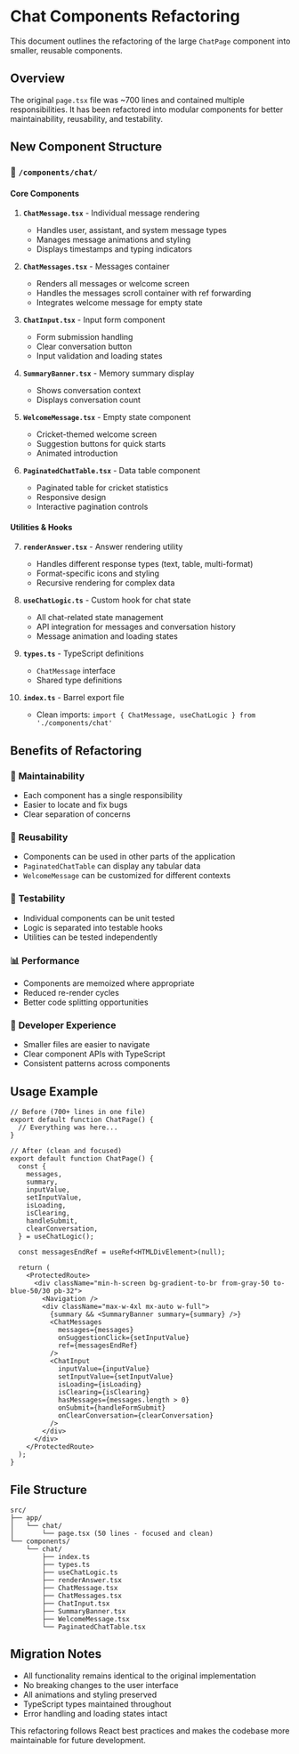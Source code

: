 # Chat Components Refactoring

This document outlines the refactoring of the large `ChatPage` component into smaller, reusable components.

## Overview

The original `page.tsx` file was ~700 lines and contained multiple responsibilities. It has been refactored into modular components for better maintainability, reusability, and testability.

## New Component Structure

### 📁 `/components/chat/`

#### Core Components

1. **`ChatMessage.tsx`** - Individual message rendering
   - Handles user, assistant, and system message types
   - Manages message animations and styling
   - Displays timestamps and typing indicators

2. **`ChatMessages.tsx`** - Messages container
   - Renders all messages or welcome screen
   - Handles the messages scroll container with ref forwarding
   - Integrates welcome message for empty state

3. **`ChatInput.tsx`** - Input form component
   - Form submission handling
   - Clear conversation button
   - Input validation and loading states

4. **`SummaryBanner.tsx`** - Memory summary display
   - Shows conversation context
   - Displays conversation count

5. **`WelcomeMessage.tsx`** - Empty state component
   - Cricket-themed welcome screen
   - Suggestion buttons for quick starts
   - Animated introduction

6. **`PaginatedChatTable.tsx`** - Data table component
   - Paginated table for cricket statistics
   - Responsive design
   - Interactive pagination controls

#### Utilities & Hooks

7. **`renderAnswer.tsx`** - Answer rendering utility
   - Handles different response types (text, table, multi-format)
   - Format-specific icons and styling
   - Recursive rendering for complex data

8. **`useChatLogic.ts`** - Custom hook for chat state
   - All chat-related state management
   - API integration for messages and conversation history
   - Message animation and loading states

9. **`types.ts`** - TypeScript definitions
   - `ChatMessage` interface
   - Shared type definitions

10. **`index.ts`** - Barrel export file
    - Clean imports: `import { ChatMessage, useChatLogic } from './components/chat'`

## Benefits of Refactoring

### 🔧 **Maintainability**
- Each component has a single responsibility
- Easier to locate and fix bugs
- Clear separation of concerns

### 🔄 **Reusability**
- Components can be used in other parts of the application
- `PaginatedChatTable` can display any tabular data
- `WelcomeMessage` can be customized for different contexts

### 🧪 **Testability**
- Individual components can be unit tested
- Logic is separated into testable hooks
- Utilities can be tested independently

### 📊 **Performance**
- Components are memoized where appropriate
- Reduced re-render cycles
- Better code splitting opportunities

### 👥 **Developer Experience**
- Smaller files are easier to navigate
- Clear component APIs with TypeScript
- Consistent patterns across components

## Usage Example

```tsx
// Before (700+ lines in one file)
export default function ChatPage() {
  // Everything was here...
}

// After (clean and focused)
export default function ChatPage() {
  const {
    messages,
    summary,
    inputValue,
    setInputValue,
    isLoading,
    isClearing,
    handleSubmit,
    clearConversation,
  } = useChatLogic();

  const messagesEndRef = useRef<HTMLDivElement>(null);

  return (
    <ProtectedRoute>
      <div className="min-h-screen bg-gradient-to-br from-gray-50 to-blue-50/30 pb-32">
        <Navigation />
        <div className="max-w-4xl mx-auto w-full">
          {summary && <SummaryBanner summary={summary} />}
          <ChatMessages 
            messages={messages} 
            onSuggestionClick={setInputValue}
            ref={messagesEndRef}
          />
          <ChatInput
            inputValue={inputValue}
            setInputValue={setInputValue}
            isLoading={isLoading}
            isClearing={isClearing}
            hasMessages={messages.length > 0}
            onSubmit={handleFormSubmit}
            onClearConversation={clearConversation}
          />
        </div>
      </div>
    </ProtectedRoute>
  );
}
```

## File Structure

```
src/
├── app/
│   └── chat/
│       └── page.tsx (50 lines - focused and clean)
└── components/
    └── chat/
        ├── index.ts
        ├── types.ts
        ├── useChatLogic.ts
        ├── renderAnswer.tsx
        ├── ChatMessage.tsx
        ├── ChatMessages.tsx
        ├── ChatInput.tsx
        ├── SummaryBanner.tsx
        ├── WelcomeMessage.tsx
        └── PaginatedChatTable.tsx
```

## Migration Notes

- All functionality remains identical to the original implementation
- No breaking changes to the user interface
- All animations and styling preserved
- TypeScript types maintained throughout
- Error handling and loading states intact

This refactoring follows React best practices and makes the codebase more maintainable for future development.